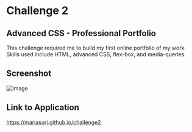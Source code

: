 # Challenge 2

## Advanced CSS - Professional Portfolio

This challenge required me to build my first online portfolio of my work.  Skills used include HTML, advanced CSS, flex-box, and media-queries.  

## Screenshot

![image](https://github.com/mariasori/challenge2/tree/main/assets/images/site-screenshot.png)

## Link to Application

https://mariasori.github.io/challenge2